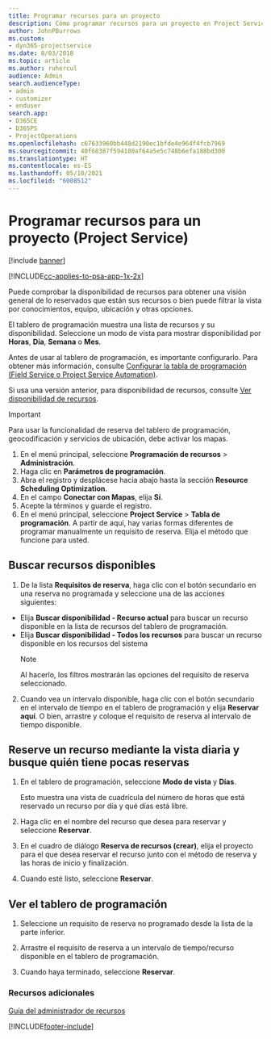 ```yaml
---
title: Programar recursos para un proyecto
description: Cómo programar recursos para un proyecto en Project Service
author: JohnPBurrows
ms.custom:
- dyn365-projectservice
ms.date: 8/03/2018
ms.topic: article
ms.author: ruhercul
audience: Admin
search.audienceType:
- admin
- customizer
- enduser
search.app:
- D365CE
- D365PS
- ProjectOperations
ms.openlocfilehash: c67633960bb448d2190ec1bfde4e964f4fcb7969
ms.sourcegitcommit: 40f68387f594180af64a5e5c748b6efa188bd300
ms.translationtype: HT
ms.contentlocale: es-ES
ms.lasthandoff: 05/10/2021
ms.locfileid: "6008512"
---
```

# <a name="schedule-resources-for-a-project-project-service"></a>Programar recursos para un proyecto (Project Service)

[!include [banner](../includes/psa-now-project-operations.md)]

[!INCLUDE[cc-applies-to-psa-app-1x-2x](../includes/cc-applies-to-psa-app-1x-2x.md)]

Puede comprobar la disponibilidad de recursos para obtener una visión general de lo reservados que están sus recursos o bien puede filtrar la vista por conocimientos, equipo, ubicación y otras opciones.  
  
El tablero de programación muestra una lista de recursos y su disponibilidad. Seleccione un modo de vista para mostrar disponibilidad por **Horas**, **Día**, **Semana** o **Mes**.  
  
Antes de usar al tablero de programación, es importante configurarlo. Para obtener más información, consulte [Configurar la tabla de programación (Field Service o Project Service Automation)](/dynamics365/field-service/configure-schedule-board).
  
Si usa una versión anterior, para disponibilidad de recursos, consulte [Ver disponibilidad de recursos](../psa/view-resource-availability.md).  

> [!IMPORTANT]
>  Para usar la funcionalidad de reserva del tablero de programación, geocodificación y servicios de ubicación, debe activar los mapas.  
> 
> 1. En el menú principal, seleccione **Programación de recursos** > **Administración**.  
> 2. Haga clic en **Parámetros de programación**.  
> 3. Abra el registro y desplácese hacia abajo hasta la sección **Resource Scheduling Optimization**.  
> 4. En el campo **Conectar con Mapas**, elija **Sí**.  
> 5. Acepte la términos y guarde el registro.  
> 6. En el menú principal, seleccione **Project Service** > **Tabla de programación**. A partir de aquí, hay varias formas diferentes de programar manualmente un requisito de reserva. Elija el método que funcione para usted.
  
## <a name="find-available-resources"></a>Buscar recursos disponibles

1.  De la lista **Requisitos de reserva**, haga clic con el botón secundario en una reserva no programada y seleccione una de las acciones siguientes:  
  
- Elija **Buscar disponibilidad - Recurso actual** para buscar un recurso disponible en la lista de recursos del tablero de programación.  
- Elija **Buscar disponibilidad - Todos los recursos** para buscar un recurso disponible en los recursos del sistema  
   > [!NOTE]
   >  Al hacerlo, los filtros mostrarán las opciones del requisito de reserva seleccionado.  
  
2. Cuando vea un intervalo disponible, haga clic con el botón secundario en el intervalo de tiempo en el tablero de programación y elija **Reservar aquí**. O bien, arrastre y coloque el requisito de reserva al intervalo de tiempo disponible.  
  

## <a name="book-a-resource-using-the-daily-view-and-find-whos-under-booked"></a>Reserve un recurso mediante la vista diaria y busque quién tiene pocas reservas
  
1.  En el tablero de programación, seleccione **Modo de vista** y **Días**.  
  
    Esto muestra una vista de cuadrícula del número de horas que está reservado un recurso por día y qué días está libre.  
  
2.  Haga clic en el nombre del recurso que desea para reservar y seleccione **Reservar**.  
  
3.  En el cuadro de diálogo **Reserva de recursos (crear)**, elija el proyecto para el que desea reservar el recurso junto con el método de reserva y las horas de inicio y finalización.  
  
4.  Cuando esté listo, seleccione **Reservar**.  
  
## <a name="view-to-the-schedule-board"></a>Ver el tablero de programación
  
1.  Seleccione un requisito de reserva no programado desde la lista de la parte inferior.  
  
2.  Arrastre el requisito de reserva a un intervalo de tiempo/recurso disponible en el tablero de programación.  
  
3.  Cuando haya terminado, seleccione **Reservar**.  
  
### <a name="additional-resources"></a>Recursos adicionales  
 [Guía del administrador de recursos](../psa/resource-manager-guide.md)


[!INCLUDE[footer-include](../includes/footer-banner.md)]